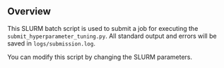 ## Overview 

This SLURM batch script is used to submit a job for executing the `submit_hyperparameter_tuning.py`. All standard output and errors will be saved in `logs/submission.log`. 

You can modify this script by changing the SLURM parameters. 
